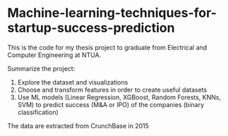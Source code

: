 # Machine-learning-techniques-for-startup-success-prediction

This is the code for my thesis project to graduate from Electrical and Computer Engineering at NTUA.

Summarize the project:
1. Explore the dataset and visualizations
2. Choose and transform features in order to create useful datasets
3. Use ML models (Linear Regression, XGBoost, Random Forests, KNNs, SVM) to predict success (M&A or IPO) of the companies (binary classification)

The data are extracted from CrunchBase in 2015
